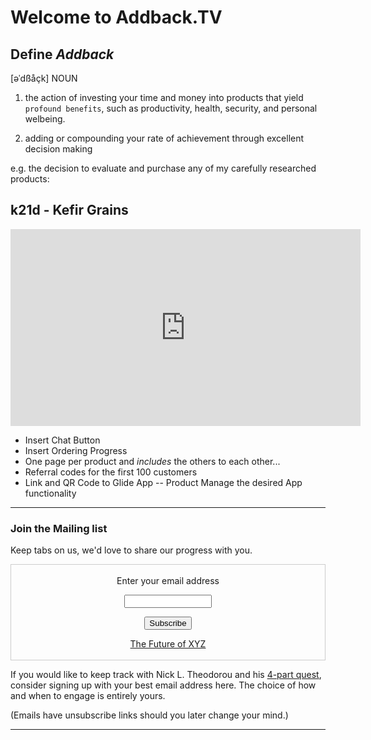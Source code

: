 
# Welcome to Addback.TV

## Define _Addback_ 

[əˈdßåçk] NOUN
1. the action of investing your time and money into products that yield `profound benefits`, such as productivity, health, security, and personal welbeing.

2. adding or compounding your rate of achievement through excellent decision making


e.g. the decision to evaluate and purchase any of my carefully researched products:


## k21d - Kefir Grains

<iframe width="560" height="315" src="https://www.youtube-nocookie.com/embed/yqy48_BbuSY" frameborder="0" allow="accelerometer; autoplay; encrypted-media; gyroscope; picture-in-picture" allowfullscreen></iframe>

- Insert Chat Button
- Insert Ordering Progress
- One page per product and _includes_ the others to each other...
- Referral codes for the first 100 customers
- Link and QR Code to Glide App -- Product Manage the desired App functionality
















* * *

### Join the Mailing list

Keep tabs on us, we'd love to share our progress with you.

<form style="border:1px solid #ccc;padding:3px;text-align:center;" action="https://tinyletter.com/nickth" method="post" target="popupwindow" onsubmit="window.open('https://tinyletter.com/nickth', 'popupwindow', 'scrollbars=yes,width=800,height=600');return true"><p><label for="tlemail">Enter your email address</label></p><p><input type="text" style="width:140px" name="email" id="tlemail" /></p><input type="hidden" value="1" name="embed"/><input type="submit" value="Subscribe" /><p><a href="https://tinyletter.com/nickth" target="_blank">The Future of XYZ</a></p></form>

If you would like to keep track with Nick L. Theodorou and his [4-part quest](https://nikipedia.xyz/#aims), consider signing up with your best email address here. The choice of how and when to engage is entirely yours.

(Emails have unsubscribe links should you later change your mind.)

<!-- Sort out a Plugin for lowercase to Upper case  URL redirects (or vice versa would be the common standard)

https://github.com/jekyll/jekyll-redirect-from -->
*** 


